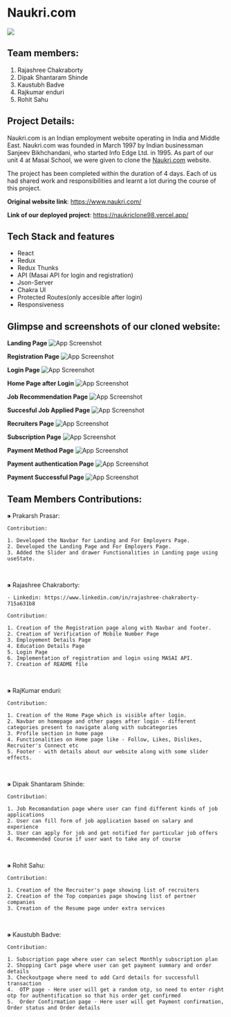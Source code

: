 # Naukri.com

<img src="https://lh3.googleusercontent.com/zyVawGkrNqTVDv1h2qrPcFty0ARE-tkuVadf3wo7m0LwLJuHWbHxQZsboLRX9q6rLkmHzA=s170">

## Team members:
1. Rajashree Chakraborty
2. Dipak Shantaram Shinde
3. Kaustubh Badve
4. Rajkumar enduri
5. Rohit Sahu

## Project Details:
Naukri.com is an Indian employment website operating in India and Middle East. Naukri.com was founded in March 1997 by Indian businessman Sanjeev Bikhchandani, who started Info Edge Ltd. in 1995. As part of our unit 4 at Masai School, we were given to clone the [Naukri.com](https://www.naukri.com/) website.

The project has been completed within the duration of 4 days. Each of us had shared work and responsibilities and learnt a lot during the course of this project.

**Original website link**: https://www.naukri.com/

**Link of our deployed project**: https://naukriclone98.vercel.app/

## Tech Stack and features
- React
- Redux
- Redux Thunks
- API (Masai API for login and registration)
- Json-Server
- Chakra UI
- Protected Routes(only accesible after login)
- Responsiveness


## Glimpse and screenshots of our cloned website:
**Landing Page**
![App Screenshot](https://github.com/KaustubhBadve/Naukri/blob/main/Screenshots/LandingPage.png)

**Registration Page**
![App Screenshot](https://github.com/KaustubhBadve/Naukri/blob/main/Screenshots/RegisterPage.png)

**Login Page**
![App Screenshot](https://github.com/KaustubhBadve/Naukri/blob/main/Screenshots/LoginPage.png)

**Home Page after Login**
![App Screenshot](https://github.com/KaustubhBadve/Naukri/blob/main/Screenshots/HomePage.png)

**Job Recommendation Page**
![App Screenshot](https://github.com/KaustubhBadve/Naukri/blob/main/Screenshots/JobRecommendation.png)

**Succesful Job Applied Page**
![App Screenshot](https://github.com/KaustubhBadve/Naukri/blob/main/Screenshots/AppliedSuccessfulJob.png)

**Recruiters Page**
![App Screenshot](https://github.com/KaustubhBadve/Naukri/blob/main/Screenshots/RecruitersPage.png)

**Subscription Page**
![App Screenshot](https://github.com/KaustubhBadve/Naukri/blob/main/Screenshots/SubscriptionPage.png)

**Payment Method Page**
![App Screenshot](https://github.com/KaustubhBadve/Naukri/blob/main/Screenshots/PaymentMethodPage.png)

**Payment authentication Page**
![App Screenshot](https://github.com/KaustubhBadve/Naukri/blob/main/Screenshots/AuthenticationPage.png)

**Payment Successful Page**
![App Screenshot](https://github.com/KaustubhBadve/Naukri/blob/main/Screenshots/PaymentSuccessfulPage.png)


## Team Members Contributions:
 ⁍ Prakarsh Prasar:
 
    Contribution:

    1. Developed the Navbar for Landing and For Employers Page.
    2. Developed the Landing Page and For Employers Page.
    3. Added the Slider and drawer Functionalities in Landing page using useState.

<br>

  ⁍ Rajashree Chakraborty:

    - Linkedin: https://www.linkedin.com/in/rajashree-chakraborty-715a631b8

    Contribution:

    1. Creation of the Registration page along with Navbar and footer.
    2. Creation of Verification of Mobile Number Page
    3. Employement Details Page
    4. Education Details Page
    5. Login Page
    6. Implementation of registration and login using MASAI API.
    7. Creation of README file

<br>

  ⁍ RajKumar enduri:

    Contribution:

    1. Creation of the Home Page which is visible after login.
    2. Navbar on homepage and other pages after login - different categories present to navigate along with subcategories 
    3. Profile section in home page
    4. Functionalities on Home page like - Follow, Likes, Dislikes, Recruiter's Connect etc
    5. Footer - with details about our website along with some slider effects.

<br>

  ⁍ Dipak Shantaram Shinde:

    Contribution:
    
    1. Job Recomandation page where user can find different kinds of job applications 
    2. User can fill form of job application based on salary and experience
    3. User can apply for job and get notified for particular job offers
    4. Recommended Course if user want to take any of course
    
  <br>

  ⁍ Rohit Sahu:

    Contribution:

    1. Creation of the Recruiter's page showing list of recruiters
    2. Creation of the Top companies page showing list of pertner companies
    3. Creation of the Resume page under extra services
    
  <br>

  ⁍ Kaustubh Badve:

    Contribution:

    1. Subscription page where user can select Monthly subscription plan
    2. Shopping Cart page where user can get payment summary and order details
    3. Checkoutpage where need to add Card details for successfull transaction
    4.  OTP page - Here user will get a random otp, so need to enter right otp for authentification so that his order get confirmed
    5.  Order Confirmation page - Here user will get Payment confirmation, Order status and Order details
 
